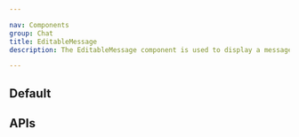 ```yaml
---

nav: Components
group: Chat
title: EditableMessage
description: The EditableMessage component is used to display a message that can be edited by the user. It consists of a Markdown component and an optional modal for editing the message. When the user clicks on the message, it enters editing mode and displays an input field for editing the message.

---
```


## Default

<code src="./demos/index.tsx" nopadding></code>

## APIs

<API></API>
